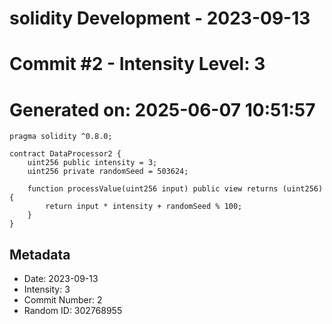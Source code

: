 ﻿# solidity Development - 2023-09-13
# Commit #2 - Intensity Level: 3
# Generated on: 2025-06-07 10:51:57
```solidity
pragma solidity ^0.8.0;

contract DataProcessor2 {
    uint256 public intensity = 3;
    uint256 private randomSeed = 503624;

    function processValue(uint256 input) public view returns (uint256) {
        return input * intensity + randomSeed % 100;
    }
}
```
## Metadata
- Date: 2023-09-13
- Intensity: 3
- Commit Number: 2
- Random ID: 302768955

